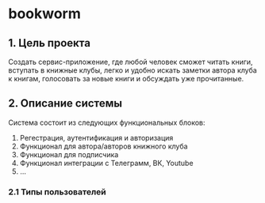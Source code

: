# bookworm

## 1. Цель проекта

Создать сервис-приложение, где любой человек сможет читать книги, вступать в книжные клубы, легко и удобно искать заметки автора клуба к книгам, голосовать за новые книги и обсуждать уже прочитанные. 

## 2. Описание системы

Система состоит из следующих функциональных блоков:
1. Регестрация, аутентификация и авторизация
2. Функционал для автора/авторов книжного клуба
3. Функционал для подписчика
4. Функционал интеграции с Телеграмм, ВК, Youtube
5. ...

### 2.1 Типы пользователей
